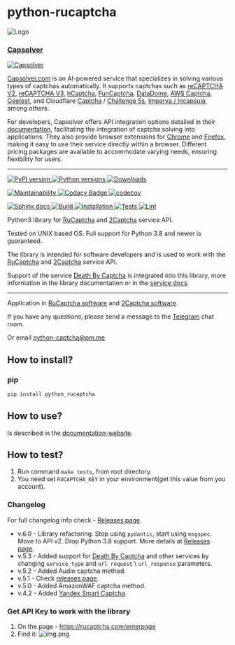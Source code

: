 # python-rucaptcha


![Logo](https://red-panda-dev.xyz/media/images/RuCaptchaHigh_zkkPoYF.original.png)


### [Capsolver](https://capsolver.com?utm_source=github&utm_medium=banner_github&utm_campaign=python-rucaptcha)

[
![Capsolver](files/capsolver.jpg)
](https://capsolver.com?utm_source=github&utm_medium=banner_github&utm_campaign=python-rucaptcha)

[Capsolver.com](https://www.capsolver.com/?utm_source=github&utm_medium=banner_github&utm_campaign=python-rucaptcha) is an AI-powered service that specializes in solving various types of captchas automatically. It supports captchas such as [reCAPTCHA V2](https://docs.capsolver.com/guide/captcha/ReCaptchaV2.html?utm_source=github&utm_medium=banner_github&utm_campaign=python-rucaptcha), [reCAPTCHA V3](https://docs.capsolver.com/guide/captcha/ReCaptchaV3.html?utm_source=github&utm_medium=banner_github&utm_campaign=python-rucaptcha), [hCaptcha](https://docs.capsolver.com/guide/captcha/HCaptcha.html?utm_source=github&utm_medium=banner_github&utm_campaign=python-rucaptcha), [FunCaptcha](https://docs.capsolver.com/guide/captcha/FunCaptcha.html?utm_source=github&utm_medium=banner_github&utm_campaign=python-rucaptcha), [DataDome](https://docs.capsolver.com/guide/captcha/DataDome.html?utm_source=github&utm_medium=banner_github&utm_campaign=python-rucaptcha), [AWS Captcha](https://docs.capsolver.com/guide/captcha/awsWaf.html?utm_source=github&utm_medium=banner_github&utm_campaign=python-rucaptcha), [Geetest](https://docs.capsolver.com/guide/captcha/Geetest.html?utm_source=github&utm_medium=banner_github&utm_campaign=python-rucaptcha), and Cloudflare [Captcha](https://docs.capsolver.com/guide/antibots/cloudflare_turnstile.html?utm_source=github&utm_medium=banner_github&utm_campaign=python-rucaptcha) / [Challenge 5s](https://docs.capsolver.com/guide/antibots/cloudflare_challenge.html?utm_source=github&utm_medium=banner_github&utm_campaign=python-rucaptcha), [Imperva / Incapsula](https://docs.capsolver.com/guide/antibots/imperva.html?utm_source=github&utm_medium=banner_github&utm_campaign=python-rucaptcha), among others.

For developers, Capsolver offers API integration options detailed in their [documentation](https://docs.capsolver.com/?utm_source=github&utm_medium=banner_github&utm_campaign=python-rucaptcha), facilitating the integration of captcha solving into applications. They also provide browser extensions for [Chrome](https://chromewebstore.google.com/detail/captcha-solver-auto-captc/pgojnojmmhpofjgdmaebadhbocahppod) and [Firefox](https://addons.mozilla.org/es/firefox/addon/capsolver-captcha-solver/), making it easy to use their service directly within a browser. Different pricing packages are available to accommodate varying needs, ensuring flexibility for users.

<hr>

[
![PyPI version](https://badge.fury.io/py/python-rucaptcha.svg)
](https://badge.fury.io/py/python-rucaptcha)
[
![Python versions](https://img.shields.io/pypi/pyversions/python-rucaptcha.svg?logo=python&logoColor=FBE072)
](https://badge.fury.io/py/python-rucaptcha)
[
![Downloads](https://static.pepy.tech/badge/python-rucaptcha/month)
](https://pepy.tech/project/python-rucaptcha)

[
![Maintainability](https://api.codeclimate.com/v1/badges/aec93bb04a277cf0dde9/maintainability)
](https://codeclimate.com/github/AndreiDrang/python-rucaptcha/maintainability)
[
![Codacy Badge](https://app.codacy.com/project/badge/Grade/b4087362bd024b088b358b3e10e7a62f)
](https://www.codacy.com/gh/AndreiDrang/python-rucaptcha/dashboard?utm_source=github.com&amp;utm_medium=referral&amp;utm_content=AndreiDrang/python-rucaptcha&amp;utm_campaign=Badge_Grade)
[
![codecov](https://codecov.io/gh/AndreiDrang/python-rucaptcha/branch/master/graph/badge.svg?token=doybTUCfbD)
](https://codecov.io/gh/AndreiDrang/python-rucaptcha)

[
![Sphinx docs](https://github.com/AndreiDrang/python-rucaptcha/actions/workflows/sphinx.yml/badge.svg?branch=release)
](https://github.com/AndreiDrang/python-rucaptcha/actions/workflows/sphinx.yml)
[
![Build](https://github.com/AndreiDrang/python-rucaptcha/actions/workflows/build.yml/badge.svg?branch=master)
](https://github.com/AndreiDrang/python-rucaptcha/actions/workflows/build.yml)
[
![Installation](https://github.com/AndreiDrang/python-rucaptcha/actions/workflows/install.yml/badge.svg?branch=master)
](https://github.com/AndreiDrang/python-rucaptcha/actions/workflows/install.yml)
[
![Tests](https://github.com/AndreiDrang/python-rucaptcha/actions/workflows/test.yml/badge.svg?branch=master)
](https://github.com/AndreiDrang/python-rucaptcha/actions/workflows/test.yml)
[
![Lint](https://github.com/AndreiDrang/python-rucaptcha/actions/workflows/lint.yml/badge.svg?branch=master)
](https://github.com/AndreiDrang/python-rucaptcha/actions/workflows/lint.yml)

Python3 library for [RuCaptcha](https://rucaptcha.com/) and [2Captcha](https://2captcha.com/) service API.

Tested on UNIX based OS. Full support for Python 3.8 and newer is guaranteed.


The library is intended for software developers and is used to work with the [RuCaptcha](https://rucaptcha.com/) and [2Captcha](https://2captcha.com/) service API.

Support of the service [Death By Captcha](https://deathbycaptcha.com?refid=1237267242) is integrated into this library, more information in the library documentation or in the [service docs](https://deathbycaptcha.com/api/2captcha?refid=1237267242).
***

Application in [RuCaptcha software](https://rucaptcha.com/software/python-rucaptcha) and [2Captcha software](https://2captcha.com/software/python-rucaptcha).

If you have any questions, please send a message to the [Telegram](https://t.me/pythoncaptcha) chat room.

Or email python-captcha@pm.me

## How to install?

### pip

```bash
pip install python_rucaptcha

```


## How to use?

Is described in the [documentation-website](https://andreidrang.github.io/python-rucaptcha/).

## How to test?

1. Run command ``make tests``, from root directory.
2. You need set ``RUCAPTCHA_KEY`` in your environment(get this value from you account).



### Changelog

For full changelog info check - [Releases page](https://github.com/AndreiDrang/python-rucaptcha/releases).

- v.6.0 - Library refactoring. Stop using `pydantic`, start using `msgspec`. Move to API v2. Drop Python 3.8 support. More details at [Releases page](https://github.com/AndreiDrang/python-rucaptcha/releases). 
- v.5.3 - Added support for [Death By Captcha](https://www.deathbycaptcha.com?refid=1237267242) and other services by changing `service_type` and `url_request` \ `url_response` parameters.
- v.5.2 - Added Audio captcha method.
- v.5.1 - Check [releases page](https://github.com/AndreiDrang/python-rucaptcha/releases).
- v.5.0 - Added AmazonWAF captcha method.
- v.4.2 - Added [Yandex Smart Captcha](https://rucaptcha.com/api-rucaptcha#yandex).

### Get API Key to work with the library
1. On the page - https://rucaptcha.com/enterpage
2. Find it: 
![img.png](https://github.com/AndreiDrang/python-rucaptcha/blob/master/docs/img.png)

